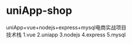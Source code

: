 # uniApp-shop
uniApp+vue+nodejs+express+mysql电商实战项目</br>
技术栈
1.vue
2.uniapp
3.nodejs
4.express
5.mysql
